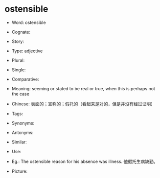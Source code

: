 # ostensible

- Word: ostensible
- Cognate: 
- Story: 

- Type: adjective
- Plural: 
- Single: 
- Comparative: 
- Meaning: seeming or stated to be real or true, when this is perhaps not the case
- Chinese: 表面的；宣称的；假托的（看起来是对的，但是并没有经过证明）
- Tags: 
- Synonyms: 
- Antonyms: 
- Similar: 
- Use: 
- Eg.: The ostensible reason for his absence was illness. 他假托生病缺勤。
- Picture: 

